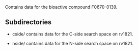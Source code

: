 Contains data for the bioactive compound F0670-0139.

## Subdirectories

- cside/ contains data for the C-side search space on rv1821.

- nside/ contains data for the N-side search space on rv1821.


